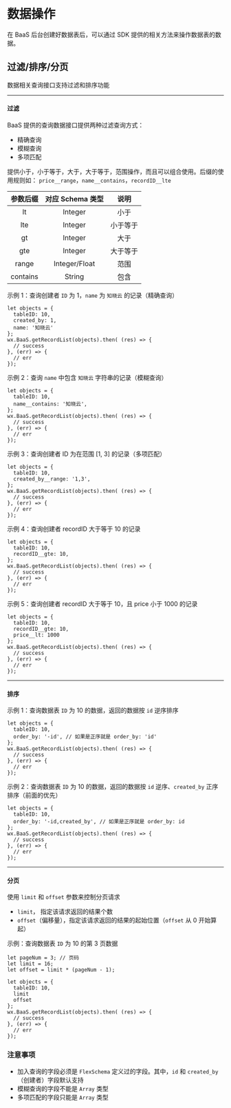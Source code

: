 # 数据操作

在 BaaS 后台创建好数据表后，可以通过 SDK 提供的相关方法来操作数据表的数据。

## 过滤/排序/分页

数据相关查询接口支持过滤和排序功能

---

#### 过滤

BaaS 提供的查询数据接口提供两种过滤查询方式：

- 精确查询
- 模糊查询
- 多项匹配

提供小于，小于等于，大于，大于等于，范围操作，而且可以组合使用。后缀的使用规则如： `price__range`，`name__contains`，`recordID__lte`

| 参数后缀 | 对应 Schema 类型   | 说明 |
| :---:  | :----: | :----: |
| lt | Integer | 小于 |
| lte | Integer | 小于等于 |
| gt | Integer | 大于 |
| gte | Integer | 大于等于 |
| range | Integer/Float | 范围 |
| contains | String | 包含 |

示例 1：查询创建者 `ID` 为 1，`name` 为 `知晓云` 的记录（精确查询）

```
let objects = {
  tableID: 10,
  created_by: 1,
  name: '知晓云'
};
wx.BaaS.getRecordList(objects).then( (res) => {
  // success
}, (err) => {
  // err
});
```

示例 2：查询 `name` 中包含 `知晓云` 字符串的记录（模糊查询）

```
let objects = {
  tableID: 10,
  name__contains: '知晓云',
};
wx.BaaS.getRecordList(objects).then( (res) => {
  // success
}, (err) => {
  // err
});
```

示例 3：查询创建者 ID 为在范围 [1, 3] 的记录（多项匹配）

```
let objects = {
  tableID: 10,
  created_by__range: '1,3',
};
wx.BaaS.getRecordList(objects).then( (res) => {
  // success
}, (err) => {
  // err
});
```

示例 4：查询创建者 recordID 大于等于 10 的记录

```
let objects = {
  tableID: 10,
  recordID__gte: 10,
};
wx.BaaS.getRecordList(objects).then( (res) => {
  // success
}, (err) => {
  // err
});
```

示例 5：查询创建者 recordID 大于等于 10，且 price 小于 1000 的记录

```
let objects = {
  tableID: 10,
  recordID__gte: 10,
  price__lt: 1000
};
wx.BaaS.getRecordList(objects).then( (res) => {
  // success
}, (err) => {
  // err
});
```

---

#### 排序

示例 1：查询数据表 `ID` 为 10 的数据，返回的数据按 `id` 逆序排序

```
let objects = {
  tableID: 10,
  order_by: '-id', // 如果是正序就是 order_by: 'id'
};
wx.BaaS.getRecordList(objects).then( (res) => {
  // success
}, (err) => {
  // err
});
```

示例 2：查询数据表 `ID` 为 10 的数据，返回的数据按 `id` 逆序、`created_by` 正序排序（前面的优先）

```
let objects = {
  tableID: 10,
  order_by: '-id,created_by', // 如果是正序就是 order_by: id
};
wx.BaaS.getRecordList(objects).then( (res) => {
  // success
}, (err) => {
  // err
});
```
---

#### 分页

使用 `limit` 和 `offset` 参数来控制分页请求

- `limit`， 指定该请求返回的结果个数
- `offset`（偏移量），指定该请求返回的结果的起始位置（`offset` 从 0 开始算起）

示例：查询数据表 `ID` 为 10 的第 3 页数据

```
let pageNum = 3; // 页码
let limit = 16;
let offset = limit * (pageNum - 1);

let objects = {
  tableID: 10,
  limit
  offset
};
wx.BaaS.getRecordList(objects).then( (res) => {
  // success
}, (err) => {
  // err
});
```

### 注意事项

- 加入查询的字段必须是 `FlexSchema` 定义过的字段。其中，`id` 和 `created_by`（创建者）字段默认支持
- 模糊查询的字段不能是 `Array` 类型
- 多项匹配的字段只能是 `Array` 类型
